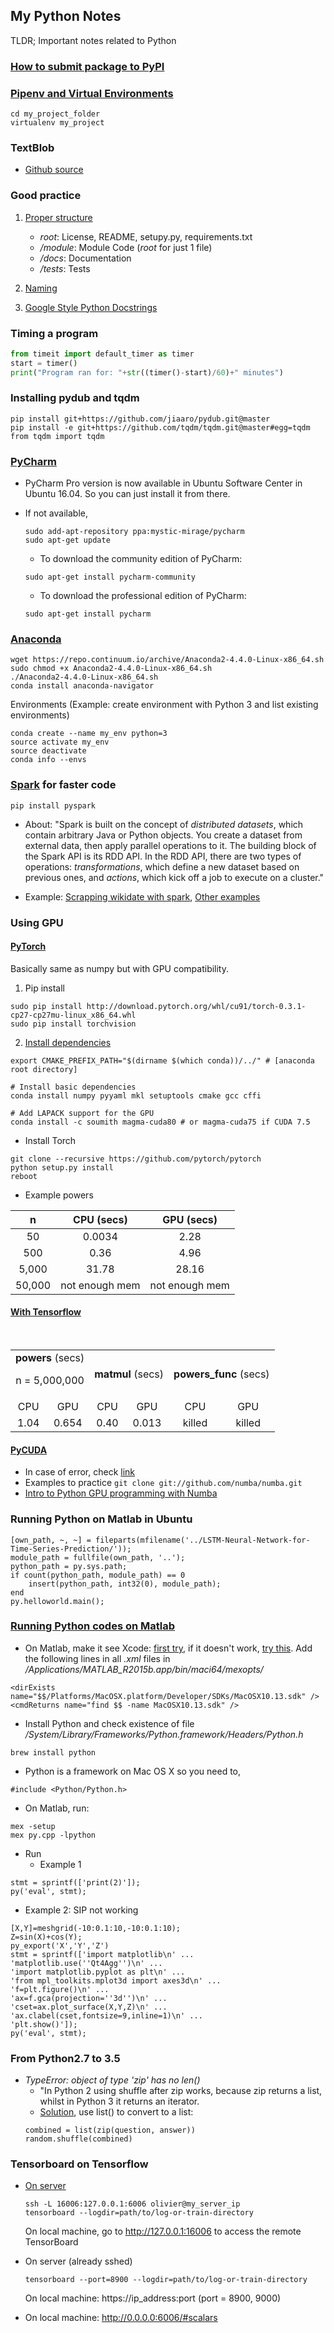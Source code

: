 ## My Python Notes

TLDR; Important notes related to Python

### [How to submit package to PyPI](http://peterdowns.com/posts/first-time-with-pypi.html)

### [Pipenv and Virtual Environments](http://docs.python-guide.org/en/latest/dev/virtualenvs/)
```
cd my_project_folder
virtualenv my_project
```

### TextBlob
* [Github source](http://textblob.readthedocs.io/en/dev/index.html)

### Good practice
1. [Proper structure](https://airbrake.io/blog/python/python-best-practices)
    * *root*: License, README, setupy.py, requirements.txt
    * */module*: Module Code (*root* for just 1 file)
    * */docs*: Documentation
    * */tests*: Tests

2. [Naming](https://gist.github.com/sloria/7001839#naming)

3. [Google Style Python Docstrings](http://sphinxcontrib-napoleon.readthedocs.io/en/latest/example_google.html)

### Timing a program
```python
from timeit import default_timer as timer
start = timer()
print("Program ran for: "+str((timer()-start)/60)+" minutes")
```

### Installing pydub and tqdm
```
pip install git+https://github.com/jiaaro/pydub.git@master
pip install -e git+https://github.com/tqdm/tqdm.git@master#egg=tqdm
from tqdm import tqdm
```

### [PyCharm](https://itsfoss.com/install-pycharm-ubuntu/)
* PyCharm Pro version is now available in Ubuntu Software Center in Ubuntu 16.04. So you can just install it from there.
* If not available,
  ```
  sudo add-apt-repository ppa:mystic-mirage/pycharm
  sudo apt-get update
  ```

    * To download the community edition of PyCharm:
    ```
    sudo apt-get install pycharm-community
    ```

    * To download the professional edition of PyCharm:
    ```
    sudo apt-get install pycharm
    ```
   
    
### [Anaconda](https://www.anaconda.com/download/)
```
wget https://repo.continuum.io/archive/Anaconda2-4.4.0-Linux-x86_64.sh
sudo chmod +x Anaconda2-4.4.0-Linux-x86_64.sh
./Anaconda2-4.4.0-Linux-x86_64.sh
conda install anaconda-navigator
```

Environments (Example: create environment with Python 3 and list existing environments)
```
conda create --name my_env python=3
source activate my_env
source deactivate
conda info --envs
```

### [Spark](https://spark.apache.org/examples.html) for faster code
```
pip install pyspark
```

* About: "Spark is built on the concept of *distributed datasets*, which contain arbitrary Java or Python objects. You create a dataset from external data, then apply parallel operations to it. The building block of the Spark API is its RDD API. In the RDD API, there are two types of operations: *transformations*, which define a new dataset based on previous ones, and *actions*, which kick off a job to execute on a cluster."

* Example: [Scrapping wikidate with spark](https://github.com/n4group/tf-idf-python-spark-tutorial), [Other examples](https://github.com/apache/spark/tree/master/examples/src/main/python)

### Using GPU

#### [PyTorch](http://pytorch.org/)
Basically same as numpy but with GPU compatibility.
1. Pip install
```
sudo pip install http://download.pytorch.org/whl/cu91/torch-0.3.1-cp27-cp27mu-linux_x86_64.whl
sudo pip install torchvision 
```

2. [Install dependencies](http://pytorch.org/tutorials/beginner/pytorch_with_examples.html)
```
export CMAKE_PREFIX_PATH="$(dirname $(which conda))/../" # [anaconda root directory]

# Install basic dependencies
conda install numpy pyyaml mkl setuptools cmake gcc cffi

# Add LAPACK support for the GPU
conda install -c soumith magma-cuda80 # or magma-cuda75 if CUDA 7.5
```

   * Install Torch
   ```
   git clone --recursive https://github.com/pytorch/pytorch
   python setup.py install
   reboot
   ```

* Example powers

| n | CPU (secs) | GPU (secs) |
|:--:|:--:|:--:|
| 50 | 0.0034 | 2.28 |
| 500 | 0.36 | 4.96 |
| 5,000 | 31.78 | 28.16 |
| 50,000 | not enough mem | not enough mem |


#### [With Tensorflow](https://github.com/gcunhase/PaperNotes/blob/master/notes/python_tf_gpu.py)
<table>
 <tr>
   <td colspan="2" align="center"><b>powers</b> (secs)<p>n = 5,000,000</p></td><td colspan="2" align="center"><b>matmul</b> (secs)</td><td colspan="2" align="center"><b>powers_func</b> (secs)</td>
 </tr>
 <tr>
  <td align="center">CPU</td><td align="center">GPU</td><td align="center">CPU</td><td align="center">GPU</td><td align="center">CPU</td><td align="center">GPU</td>
 </tr>
 <tr>
  <td align="center">1.04</td><td align="center">0.654</td><td align="center">0.40</td><td align="center">0.013</td><td align="center">killed</td><td align="center">killed</td>
 </tr>
</table>


#### [PyCUDA](https://developer.nvidia.com/how-to-cuda-python)
* In case of error, check [link](https://notgnoshi.github.io/installing-numba-on-ubuntu/)
* Examples to practice ```git clone git://github.com/numba/numba.git```
* [Intro to Python GPU programming with Numba](https://github.com/ContinuumIO/numbapro-examples/blob/master/webinars/2014_06_17/intro_to_gpu_python.ipynb)

### Running Python on Matlab in Ubuntu
```
[own_path, ~, ~] = fileparts(mfilename('../LSTM-Neural-Network-for-Time-Series-Prediction/'));
module_path = fullfile(own_path, '..');
python_path = py.sys.path;
if count(python_path, module_path) == 0
    insert(python_path, int32(0), module_path);
end
py.helloworld.main();
```

### [Running Python codes on Matlab](http://adared.ch/matpy/)
* On Matlab, make it see Xcode: [first try](https://kr.mathworks.com/matlabcentral/answers/246507-why-can-t-mex-find-a-supported-compiler-in-matlab-r2015b-after-i-upgraded-to-xcode-7-0), if it doesn't work, [try this](https://bitbucket.org/d2d-development/d2d-software/issues/46/xcode-7-on-osx-with-matlab-r2015a-b). Add the following lines in all *.xml* files in */Applications/MATLAB_R2015b.app/bin/maci64/mexopts/*
```
<dirExists name="$$/Platforms/MacOSX.platform/Developer/SDKs/MacOSX10.13.sdk" />
<cmdReturns name="find $$ -name MacOSX10.13.sdk" />
```

* Install Python and check existence of file */System/Library/Frameworks/Python.framework/Headers/Python.h*
```
brew install python
```
  * Python is a framework on Mac OS X so you need to, 
  ```
  #include <Python/Python.h>
  ```
  
* On Matlab, run:
```
mex -setup
mex py.cpp -lpython
```

* Run
  * Example 1
```
stmt = sprintf(['print(2)']);
py('eval', stmt);
```

  * Example 2: SIP not working
```
[X,Y]=meshgrid(-10:0.1:10,-10:0.1:10);
Z=sin(X)+cos(Y);
py_export('X','Y','Z')
stmt = sprintf(['import matplotlib\n' ...
'matplotlib.use(''Qt4Agg'')\n' ...
'import matplotlib.pyplot as plt\n' ...
'from mpl_toolkits.mplot3d import axes3d\n' ...
'f=plt.figure()\n' ...
'ax=f.gca(projection=''3d'')\n' ...
'cset=ax.plot_surface(X,Y,Z)\n' ...
'ax.clabel(cset,fontsize=9,inline=1)\n' ...
'plt.show()']);
py('eval', stmt);
```

### From Python2.7 to 3.5
* *TypeError: object of type 'zip' has no len()*
   * "In Python 2 using shuffle after zip works, because zip returns a list, whilst in Python 3 it returns an iterator.
   * [Solution](https://stackoverflow.com/questions/18048310/len-error-for-zipping-in-python), use list() to convert to a list:
    ```
    combined = list(zip(question, answer))
    random.shuffle(combined)
    ```
    
### Tensorboard on Tensorflow

* [On server](https://stackoverflow.com/questions/37987839/how-can-i-run-tensorboard-on-a-remote-server)
  ```
  ssh -L 16006:127.0.0.1:6006 olivier@my_server_ip
  tensorboard --logdir=path/to/log-or-train-directory
  ```
  On local machine, go to http://127.0.0.1:16006 to access the remote TensorBoard

* On server (already sshed)
  ```
  tensorboard --port=8900 --logdir=path/to/log-or-train-directory
  ```
  On local machine: https://ip_address:port (port = 8900, 9000)

* On local machine: http://0.0.0.0:6006/#scalars
